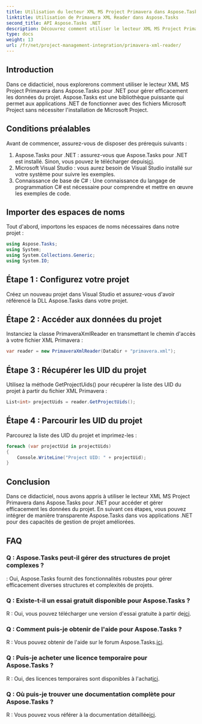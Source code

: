 ```yaml
---
title: Utilisation du lecteur XML MS Project Primavera dans Aspose.Tasks
linktitle: Utilisation de Primavera XML Reader dans Aspose.Tasks
second_title: API Aspose.Tasks .NET
description: Découvrez comment utiliser le lecteur XML MS Project Primavera dans Aspose.Tasks pour .NET pour gérer efficacement les données du projet. Obtenez des conseils étape par étape et explorez les FAQ.
type: docs
weight: 13
url: /fr/net/project-management-integration/primavera-xml-reader/
---
```

## Introduction
Dans ce didacticiel, nous explorerons comment utiliser le lecteur XML MS Project Primavera dans Aspose.Tasks pour .NET pour gérer efficacement les données du projet. Aspose.Tasks est une bibliothèque puissante qui permet aux applications .NET de fonctionner avec des fichiers Microsoft Project sans nécessiter l'installation de Microsoft Project.
## Conditions préalables
Avant de commencer, assurez-vous de disposer des prérequis suivants :
1.  Aspose.Tasks pour .NET : assurez-vous que Aspose.Tasks pour .NET est installé. Sinon, vous pouvez le télécharger depuis[ici](https://releases.aspose.com/tasks/net/).
2. Microsoft Visual Studio : vous aurez besoin de Visual Studio installé sur votre système pour suivre les exemples.
3. Connaissance de base de C# : Une connaissance du langage de programmation C# est nécessaire pour comprendre et mettre en œuvre les exemples de code.

## Importer des espaces de noms
Tout d'abord, importons les espaces de noms nécessaires dans notre projet :
```csharp
using Aspose.Tasks;
using System;
using System.Collections.Generic;
using System.IO;

```
## Étape 1 : Configurez votre projet
Créez un nouveau projet dans Visual Studio et assurez-vous d'avoir référencé la DLL Aspose.Tasks dans votre projet.
## Étape 2 : Accéder aux données du projet
Instanciez la classe PrimaveraXmlReader en transmettant le chemin d'accès à votre fichier XML Primavera :
```csharp
var reader = new PrimaveraXmlReader(DataDir + "primavera.xml");
```
## Étape 3 : Récupérer les UID du projet
Utilisez la méthode GetProjectUids() pour récupérer la liste des UID du projet à partir du fichier XML Primavera :
```csharp
List<int> projectUids = reader.GetProjectUids();
```
## Étape 4 : Parcourir les UID du projet
Parcourez la liste des UID du projet et imprimez-les :
```csharp
foreach (var projectUid in projectUids)
{
    Console.WriteLine("Project UID: " + projectUid);
}
```

## Conclusion
Dans ce didacticiel, nous avons appris à utiliser le lecteur XML MS Project Primavera dans Aspose.Tasks pour .NET pour accéder et gérer efficacement les données du projet. En suivant ces étapes, vous pouvez intégrer de manière transparente Aspose.Tasks dans vos applications .NET pour des capacités de gestion de projet améliorées.
## FAQ
### Q : Aspose.Tasks peut-il gérer des structures de projet complexes ?
: Oui, Aspose.Tasks fournit des fonctionnalités robustes pour gérer efficacement diverses structures et complexités de projets.
### Q : Existe-t-il un essai gratuit disponible pour Aspose.Tasks ?
 R : Oui, vous pouvez télécharger une version d'essai gratuite à partir de[ici](https://releases.aspose.com/).
### Q : Comment puis-je obtenir de l'aide pour Aspose.Tasks ?
 R : Vous pouvez obtenir de l'aide sur le forum Aspose.Tasks.[ici](https://forum.aspose.com/c/tasks/15).
### Q : Puis-je acheter une licence temporaire pour Aspose.Tasks ?
 R : Oui, des licences temporaires sont disponibles à l'achat[ici](https://purchase.aspose.com/temporary-license/).
### Q : Où puis-je trouver une documentation complète pour Aspose.Tasks ?
 R : Vous pouvez vous référer à la documentation détaillée[ici](https://reference.aspose.com/tasks/net/).